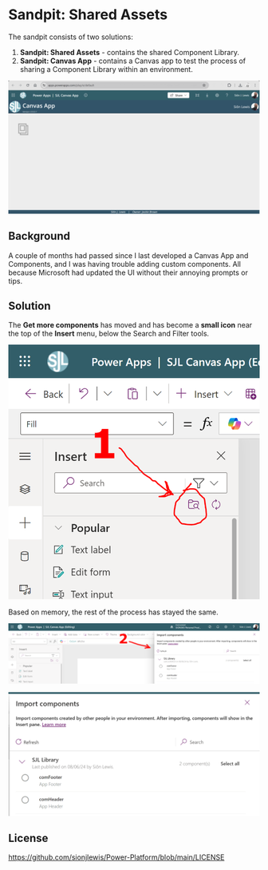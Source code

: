 # Sandpit: Shared Assets

The sandpit consists of two solutions:

1. **Sandpit: Shared Assets** - contains the shared Component Library.
2. **Sandpit: Canvas App** - contains a Canvas app to test the process of sharing a Component Library within an environment.

![Sandpit-Canvas-App](https://github.com/sionjlewis/Power-Platform/blob/main/Sandpit-Shared-Assets/Assets/Sandpit-Canvas-App.png)

## Background

A couple of months had passed since I last developed a Canvas App and Components, and I was having trouble adding custom components. All because Microsoft had updated the UI without their annoying prompts or tips.

## Solution

The **Get more components** has moved and has become a **small icon** near the top of the **Insert** menu, below the Search and Filter tools.

![Import-Component-01](https://github.com/sionjlewis/Power-Platform/blob/main/Sandpit-Shared-Assets/Assets/Import-Component-01.png)

Based on memory, the rest of the process has stayed the same.

![Import-Component-02](https://github.com/sionjlewis/Power-Platform/blob/main/Sandpit-Shared-Assets/Assets/Import-Component-02.png)

![Import-Component-03](https://github.com/sionjlewis/Power-Platform/blob/main/Sandpit-Shared-Assets/Assets/Import-Component-03.png)

## License

https://github.com/sionjlewis/Power-Platform/blob/main/LICENSE
